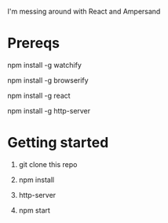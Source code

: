 I'm messing around with React and Ampersand

Prereqs
=======
npm install -g watchify

npm install -g browserify

npm install -g react

npm install -g http-server

Getting started
===============
1) git clone this repo

2) npm install

3) http-server

4) npm start 
